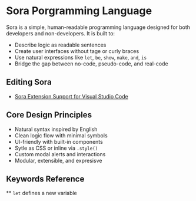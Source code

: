 # Sora Porgramming Language

Sora is a simple, human-readable programming language designed for both developers and non-developers. It is built to:
- Describe logic as readable sentences
- Create user interfaces without tage or curly braces
- Use natural expressions like `let`, `be`, `show`, `make`, `and`, `is`
- Bridge the gap between no-code, pseudo-code, and real-code

## Editing Sora
- [Sora Extension Support for Visual Studio Code](#)
  
## Core Design Principles
- Natural syntax inspired by English
- Clean logic flow with minimal symbols
- UI-friendly with built-in components
- Sytle as CSS or inline via `.style()`
- Custom modal alerts and interactions
- Modular, extensible, and expresisve

## Keywords Reference
** `let` defines a new variable
